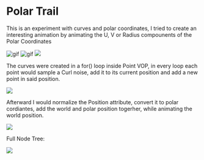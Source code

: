 #  Polar Trail
This is an experiment with curves and polar coordinates, I tried to create an interesting animation by animating the U, V or Radius compounents of the Polar Coordinates

<img alt = "gif" src="Images/2021_10_16_polar_trail_1.gif">
<img alt = "gif" src="Images/2021_10_16_polar_trail_2.gif">
<img src="Images/2021_10_16_polar_trail.png">

The curves were created in a for() loop inside Point VOP, in every loop each point would sample a Curl noise, add it to its current position and add a new point in said position.

<img src="Images/Curl_Noise_Trail.png">

Afterward I would normalize the Position attribute, convert it to polar cordiantes, add the world and polar position togerher, while animating the world position. 

<img src="Images/Polar_Deform.png">

Full Node Tree:

<img src="Images/Node Tree.png">


